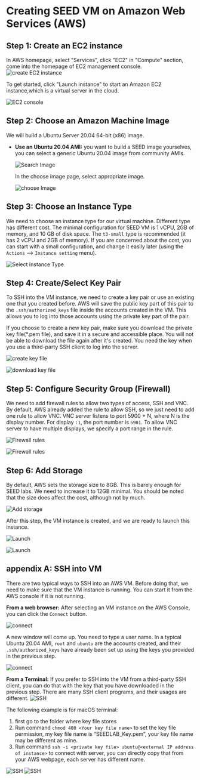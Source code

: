 # Creating SEED VM on Amazon Web Services (AWS)
## Step 1: Create an EC2 instance
In AWS homepage, select "Services", click "EC2" in "Compute" section, come into the homepage of EC2 management console.
  ![create EC2 instance](./Figs/aws-create_EC2_instance.png)

To get started, click "Launch instance" to start an Amazon EC2 instance,which is a virtual server in the cloud.

  ![EC2 console](./Figs/aws-EC2_management_console.png)
## Step 2: Choose an Amazon Machine Image
We will build a Ubuntu Server 20.04 64-bit (x86) image.
- **Use an Ubuntu 20.04 AMI:** you want to build a SEED image yourselves, you can
select a generic Ubuntu 20.04 image from community AMIs.

  ![Search Image](./Figs/aws-search_image.png)

  In the choose image page, select appropriate image.

  ![choose Image](./Figs/aws-choose_image.png)

## Step 3: Choose an Instance Type

We need to choose an instance type for our virtual machine. Different
type has different cost. The minimal configuration for SEED VM is
1 vCPU, 2GB of memory, and 10 GB of disk space. The `t3-small` type is
recommended (it has 2 vCPU and 2GB of memory). If you are concerned
about the cost, you can start with a small configuration, and change
it easily later (using the `Actions` --> `Instance setting` menu).


  ![Select Instance Type](./Figs/aws-select_instance_type.png)


## Step 4: Create/Select Key Pair

To SSH into the VM instance, we need to create
a key pair or use an existing one that you created before. AWS will
save the public key part of this pair to the `.ssh/authorized_keys`
file inside the accounts created in the VM. This allows you to log into
those accounts using the private key part of the pair.

If you choose to create a new key pair, make sure you download the private key file(*.pem file), and save it in a secure and accessible place. You will not be able to download the file again after it's created. You need the key when you use a third-party SSH client to log into the server.

  ![create key file](./Figs/aws-key_pair.png)

  ![download key file](./Figs/aws-create_key_pair.png)

## Step 5: Configure Security Group (Firewall)

We need to add firewall rules to allow two types of access, SSH and VNC.
By default, AWS already added the rule to allow SSH, so we just need to
add one rule to allow VNC. VNC server listens to port 5900 + N,
where N is the display number. For display `:1`, the port number is
`5901`. To allow VNC server to have multiple displays, we specify
a port range in the rule.


  ![Firewall rules](./Figs/aws-network_setting.png)


  ![Firewall rules](./Figs/aws-security_rule_setting.png)

## Step 6: Add Storage

By default, AWS sets the storage size to 8GB. This is barely enough for SEED
labs. We need to increase it to 12GB minimal. You should be
noted that the size does affect the cost, although not by much.

  ![Add storage](./Figs/aws-storage.png)

After this step, the VM instance is created, and we are ready to launch this instance.

  ![Launch](./Figs/aws-launch_instance.png)

  ![Launch](./Figs/aws-launch_success.png)

## appendix A: SSH into VM

There are two typical ways to SSH into an AWS VM. Before doing that,
we need to make sure that the VM instance is running. You can
start it from the AWS console if it is not running.

**From a web browser:** After selecting an VM instance on the AWS Console,
you can click the `Connect` button.


  ![connect](./Figs/aws-connect.png)

A new window will come up. You need to
type a user name. In a typical Ubuntu 20.04 AMI, `root` and `ubuntu`
are the accounts created, and their `.ssh/authorized_keys` have already
been set up using the keys you provided in the previous step.

  ![connect](./Figs/aws-connect2.png)


**From a Terminal:** If you prefer to SSH into the VM from a third-party
SSH client, you can do that with the key that you have downloaded in
the previous step. There are many SSH client programs, and their usages
are different.
![SSH](./Figs/aws-SSH.png)

The following example is for macOS terminal:

1. first go to the folder where key file stores
2. Run command `chmod 400 <Your key file name>` to set the key file permission, my key file name is “SEEDLAB_Key.pem”, your key file name may be different as mine.
3. Run command `ssh -i <private key file> ubuntu@<external IP address of instance>` to connect with server, you can directly copy that from your AWS webpage, each server has different name.

![SSH](./Figs/aws-SSH_termi.png)
![SSH](./Figs/aws-SSH_success.png)
